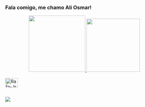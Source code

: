 ### Fala comigo, me chamo Ali Osmar!

<div align="center">
  <a href="https://github.com/aliosmarchehade">
  <img height="180em" src="https://github-readme-stats.vercel.app/api?username=aliosmarchehade&show_icons=true&theme=synthwave&include_all_commits=true&count_private=true"/>
  <img height="170em" src="https://github-readme-stats.vercel.app/api/top-langs/?username=aliosmarchehade&layout=compact&langs_count=7&theme=synthwave"/>
</div>

  <div style="display: inline_block"><br>
  <img align="center" alt="Rafa-Js" height="30" width="40" src="https://img.shields.io/badge/Java-ED8B00?style=for-the-badge&logo=java&logoColor=white">
  
  
</div>
  
  ##
  
  <div>
    <a href="https://www.instagram.com/aliosmarchehade/" target="_blank"><img src="https://img.shields.io/badge/-Instagram-%23E4405F?style=for-the-badge&logo=instagram&logoColor=white" target="_blank"></a>
  </div>
  

